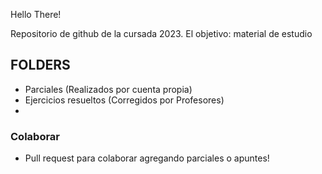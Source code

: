Hello There!

Repositorio de github de la cursada 2023.
El objetivo: material de estudio 


## FOLDERS

- Parciales (Realizados por cuenta propia)
- Ejercicios resueltos (Corregidos por Profesores)
- 

### Colaborar
- Pull request para colaborar agregando parciales o apuntes!